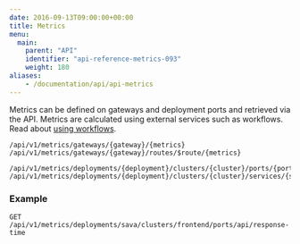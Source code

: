 ```yaml
---
date: 2016-09-13T09:00:00+00:00
title: Metrics
menu:
  main:
    parent: "API"
    identifier: "api-reference-metrics-093"
    weight: 180
aliases:
    - /documentation/api/api-metrics
---
```

Metrics can be defined on gateways and deployment ports and retrieved via the API. Metrics are calculated using external services such as workflows. Read about [using workflows](documentation/using-vamp/workflows/).

```
/api/v1/metrics/gateways/{gateway}/{metrics}
/api/v1/metrics/gateways/{gateway}/routes/$route/{metrics}

/api/v1/metrics/deployments/{deployment}/clusters/{cluster}/ports/{port}/{metrics}
/api/v1/metrics/deployments/{deployment}/clusters/{cluster}/services/{service}/ports/{port}/{metrics}
```

### Example
    GET /api/v1/metrics/deployments/sava/clusters/frontend/ports/api/response-time

